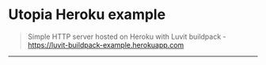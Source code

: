 # Utopia Heroku example

> Simple HTTP server hosted on Heroku with Luvit buildpack - https://luvit-buildpack-example.herokuapp.com

---
